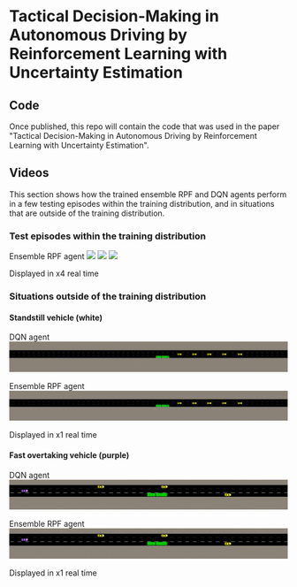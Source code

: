 # Tactical Decision-Making in Autonomous Driving by Reinforcement Learning with Uncertainty Estimation


## Code

Once published, this repo will contain the code that was used in the paper "Tactical Decision-Making in Autonomous Driving by Reinforcement Learning with Uncertainty Estimation".


## Videos

This section shows how the trained ensemble RPF and DQN agents perform in a few testing episodes within the training distribution, and in situations that are outside of the training distribution.


### Test episodes within the training distribution

Ensemble RPF agent
![](videos/ensemble_18.gif)
![](videos/ensemble_25.gif)
![](videos/ensemble_40.gif)

Displayed in x4 real time


### Situations outside of the training distribution


#### Standstill vehicle (white)

DQN agent
![](videos/DQN___standstill.gif)

Ensemble RPF agent
![](videos/ensemble___standstill.gif)

Displayed in x1 real time


#### Fast overtaking vehicle (purple)

DQN agent
![](videos/DQN___fast_overtaking.gif)

Ensemble RPF agent
![](videos/ensemble___with_safety___fast_overtaking.gif)

Displayed in x1 real time
